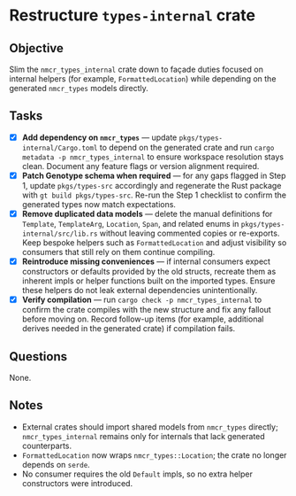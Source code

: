 # Restructure `types-internal` crate

## Objective

Slim the `nmcr_types_internal` crate down to façade duties focused on internal helpers (for example, `FormattedLocation`) while depending on the generated `nmcr_types` models directly.

## Tasks

- [x] **Add dependency on `nmcr_types`** — update `pkgs/types-internal/Cargo.toml` to depend on the generated crate and run `cargo metadata -p nmcr_types_internal` to ensure workspace resolution stays clean.
      Document any feature flags or version alignment required.
- [x] **Patch Genotype schema when required** — for any gaps flagged in Step 1, update `pkgs/types-src` accordingly and regenerate the Rust package with `gt build pkgs/types-src`.
      Re-run the Step 1 checklist to confirm the generated types now match expectations.
- [x] **Remove duplicated data models** — delete the manual definitions for `Template`, `TemplateArg`, `Location`, `Span`, and related enums in `pkgs/types-internal/src/lib.rs` without leaving commented copies or re-exports.
      Keep bespoke helpers such as `FormattedLocation` and adjust visibility so consumers that still rely on them continue compiling.
- [x] **Reintroduce missing conveniences** — if internal consumers expect constructors or defaults provided by the old structs, recreate them as inherent impls or helper functions built on the imported types.
      Ensure these helpers do not leak external dependencies unintentionally.
- [x] **Verify compilation** — run `cargo check -p nmcr_types_internal` to confirm the crate compiles with the new structure and fix any fallout before moving on.
      Record follow-up items (for example, additional derives needed in the generated crate) if compilation fails.

## Questions

None.

## Notes

- External crates should import shared models from `nmcr_types` directly; `nmcr_types_internal` remains only for internals that lack generated counterparts.
- `FormattedLocation` now wraps `nmcr_types::Location`; the crate no longer depends on `serde`.
- No consumer requires the old `Default` impls, so no extra helper constructors were introduced.
